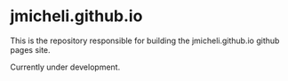 # jmicheli.github.io

This is the repository responsible for building the jmicheli.github.io github pages site.

Currently under development.
